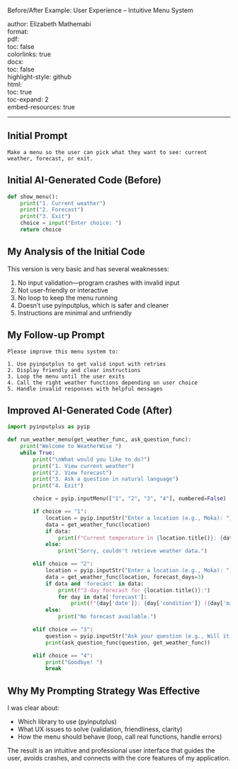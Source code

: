 Before/After Example: User Experience – Intuitive Menu System

author: Elizabeth Mathemabi  
format:  
pdf:  
  toc: false  
  colorlinks: true  
docx:  
  toc: false  
highlight-style: github  
html:  
  toc: true  
  toc-expand: 2  
embed-resources: true  

---

## Initial Prompt

```
Make a menu so the user can pick what they want to see: current weather, forecast, or exit.
```

## Initial AI-Generated Code (Before)

```python
def show_menu():
    print("1. Current weather")
    print("2. Forecast")
    print("3. Exit")
    choice = input("Enter choice: ")
    return choice
```

## My Analysis of the Initial Code

This version is very basic and has several weaknesses:

1. No input validation—program crashes with invalid input
2. Not user-friendly or interactive
3. No loop to keep the menu running
4. Doesn’t use pyinputplus, which is safer and cleaner
5. Instructions are minimal and unfriendly

## My Follow-up Prompt

```
Please improve this menu system to:

1. Use pyinputplus to get valid input with retries
2. Display friendly and clear instructions
3. Loop the menu until the user exits
4. Call the right weather functions depending on user choice
5. Handle invalid responses with helpful messages
```

## Improved AI-Generated Code (After)

```python
import pyinputplus as pyip

def run_weather_menu(get_weather_func, ask_question_func):
    print("Welcome to WeatherWise ")
    while True:
        print("\nWhat would you like to do?")
        print("1. View current weather")
        print("2. View forecast")
        print("3. Ask a question in natural language")
        print("4. Exit")

        choice = pyip.inputMenu(["1", "2", "3", "4"], numbered=False)

        if choice == "1":
            location = pyip.inputStr("Enter a location (e.g., Moka): ")
            data = get_weather_func(location)
            if data:
                print(f"Current temperature in {location.title()}: {data['temperature_C']}°C")
            else:
                print("Sorry, couldn't retrieve weather data.")

        elif choice == "2":
            location = pyip.inputStr("Enter a location (e.g., Moka): ")
            data = get_weather_func(location, forecast_days=3)
            if data and 'forecast' in data:
                print(f"3-day forecast for {location.title()}:")
                for day in data['forecast']:
                    print(f"{day['date']}: {day['condition']} ({day['min_temp']}–{day['max_temp']}°C)")
            else:
                print("No forecast available.")

        elif choice == "3":
            question = pyip.inputStr("Ask your question (e.g., Will it rain in Moka?): ")
            print(ask_question_func(question, get_weather_func))

        elif choice == "4":
            print("Goodbye! ")
            break
```

## Why My Prompting Strategy Was Effective

I was clear about:

- Which library to use (pyinputplus)
- What UX issues to solve (validation, friendliness, clarity)
- How the menu should behave (loop, call real functions, handle errors)

The result is an intuitive and professional user interface that guides the user, avoids crashes, and connects with the core features of my application.
